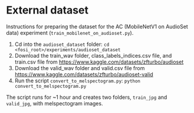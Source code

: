# External dataset

Instructions for preparing the dataset for the AC (MobileNetV1 on AudioSet data) experiment (`train_mobilenet_on_audioset.py`).

1. Cd into the `audioset_dataset` folder: `cd <fosi_root>/experiments/audioset_dataset`
2. Download the train_wav folder, class_labels_indices.csv file, and train.csv file from https://www.kaggle.com/datasets/zfturbo/audioset
3. Download the valid_wav folder and valid.csv file from https://www.kaggle.com/datasets/zfturbo/audioset-valid
4. Run the script `convert_to_melspectogram.py`: `python convert_to_melspectogram.py`

The script runs for ~1 hour and creates two folders, `train_jpg` and `valid_jpg`, with melspectogram images.